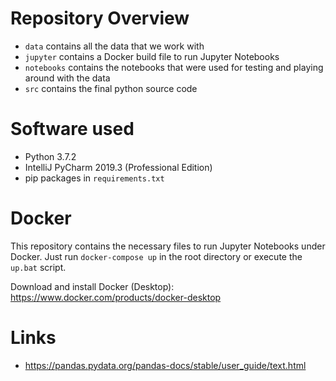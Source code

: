 # Repository Overview
* `data` contains all the data that we work with
* `jupyter` contains a Docker build file to run Jupyter Notebooks
* `notebooks` contains the notebooks that were used for testing and playing around with the data
* `src` contains the final python source code

# Software used
* Python 3.7.2
* IntelliJ PyCharm 2019.3 (Professional Edition)
* pip packages in `requirements.txt`

# Docker
This repository contains the necessary files to run Jupyter Notebooks under Docker.
Just run `docker-compose up` in the root directory or execute the `up.bat` script.

Download and install Docker (Desktop): <https://www.docker.com/products/docker-desktop>

# Links
* https://pandas.pydata.org/pandas-docs/stable/user_guide/text.html